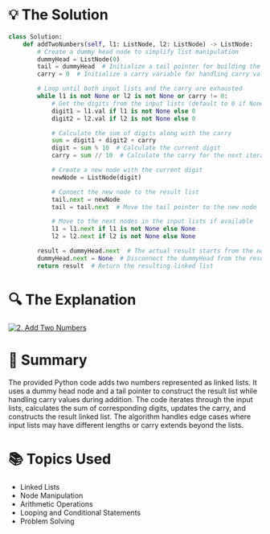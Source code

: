 
# 💡 The Solution 

```python
class Solution:
    def addTwoNumbers(self, l1: ListNode, l2: ListNode) -> ListNode:
        # Create a dummy head node to simplify list manipulation
        dummyHead = ListNode(0)
        tail = dummyHead  # Initialize a tail pointer for building the result list
        carry = 0  # Initialize a carry variable for handling carry values

        # Loop until both input lists and the carry are exhausted
        while l1 is not None or l2 is not None or carry != 0:
            # Get the digits from the input lists (default to 0 if None)
            digit1 = l1.val if l1 is not None else 0
            digit2 = l2.val if l2 is not None else 0

            # Calculate the sum of digits along with the carry
            sum = digit1 + digit2 + carry
            digit = sum % 10  # Calculate the current digit
            carry = sum // 10  # Calculate the carry for the next iteration

            # Create a new node with the current digit
            newNode = ListNode(digit)

            # Connect the new node to the result list
            tail.next = newNode
            tail = tail.next  # Move the tail pointer to the new node

            # Move to the next nodes in the input lists if available
            l1 = l1.next if l1 is not None else None
            l2 = l2.next if l2 is not None else None

        result = dummyHead.next  # The actual result starts from the next node of dummyHead
        dummyHead.next = None  # Disconnect the dummyHead from the result list
        return result  # Return the resulting linked list
```

# 🔍 The Explanation 

[![2. Add Two Numbers](http://img.youtube.com/vi/wgFPrzTjm7s/0.jpg)](http://www.youtube.com/watch?v=wgFPrzTjm7s "2. Add Two Numbers")

# 📜 Summary 
The provided Python code adds two numbers represented as linked lists. It uses a dummy head node and a tail pointer to construct the result list while handling carry values during addition. The code iterates through the input lists, calculates the sum of corresponding digits, updates the carry, and constructs the result linked list. The algorithm handles edge cases where input lists may have different lengths or carry extends beyond the lists.

# 📚 Topics Used 
- Linked Lists
- Node Manipulation
- Arithmetic Operations
- Looping and Conditional Statements
- Problem Solving
